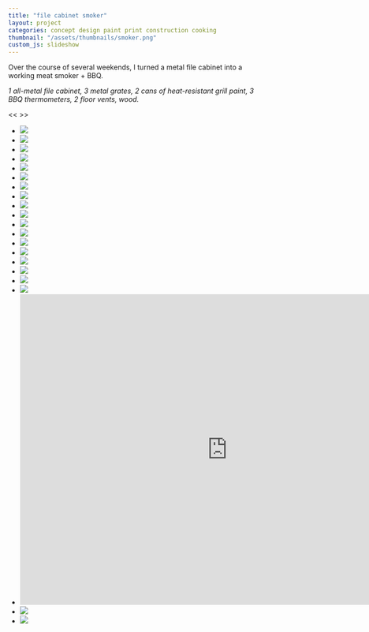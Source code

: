 ```yaml
---
title: "file cabinet smoker"
layout: project
categories: concept design paint print construction cooking
thumbnail: "/assets/thumbnails/smoker.png"
custom_js: slideshow
---
```


Over the course of several weekends, I turned a metal file cabinet into a working meat smoker + BBQ. 

_1 all-metal file cabinet, 3 metal grates, 2 cans of heat-resistant grill paint, 3 BBQ thermometers, 2 floor vents, wood._

<div class="slideshow">
  <span class="button prevButton"> << </span>
  <span class="button nextButton"> >> </span>
  <ul>
    <li><img src="{{ site.url }}/assets/smoker/1.jpg" ></li>
    <li><img src="{{ site.url }}/assets/smoker/2.jpg" ></li>
    <li><img src="{{ site.url }}/assets/smoker/3.jpg" ></li>
    <li><img src="{{ site.url }}/assets/smoker/4.jpg" ></li>
    <li><img src="{{ site.url }}/assets/smoker/5.jpg" ></li>
    <li><img src="{{ site.url }}/assets/smoker/6.jpg" ></li>
    <li><img src="{{ site.url }}/assets/smoker/7.jpg" ></li>
    <li><img src="{{ site.url }}/assets/smoker/9.jpg" ></li>
    <li><img src="{{ site.url }}/assets/smoker/10.jpg" ></li>
    <li><img src="{{ site.url }}/assets/smoker/11.jpg" ></li>
    <li><img src="{{ site.url }}/assets/smoker/12.jpg" ></li>
    <li><img src="{{ site.url }}/assets/smoker/13.jpg" ></li>
    <li><img src="{{ site.url }}/assets/smoker/15.jpg" ></li>
    <li><img src="{{ site.url }}/assets/smoker/16.jpg" ></li>
    <li><img src="{{ site.url }}/assets/smoker/15a.jpg" ></li>
    <li><img src="{{ site.url }}/assets/smoker/17.jpg" ></li>
    <li><img src="{{ site.url }}/assets/smoker/18.jpg" ></li>
    <li><img src="{{ site.url }}/assets/smoker/15b.jpg" ></li>
    <li><iframe width="840" height="630" src="https://www.youtube.com/embed/JdYlvx5l3zI" frameborder="0" allowfullscreen></iframe></li>
    <li><img src="{{ site.url }}/assets/smoker/19.jpg" ></li>
    <li><img src="{{ site.url }}/assets/smoker/20.jpg" ></li>
  </ul>
</div>
